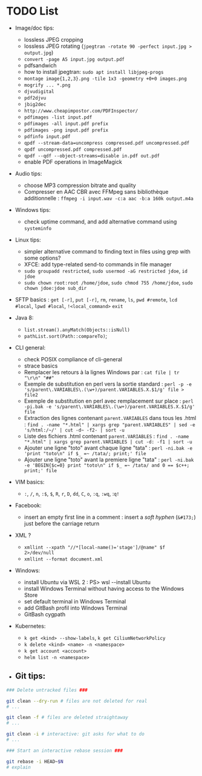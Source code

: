 # TODO List

* Image/doc tips:
  - lossless JPEG cropping
  - lossless JPEG rotating (`jpegtran -rotate 90 -perfect input.jpg > output.jpg`)
  - `convert -page A5 input.jpg output.pdf`
  - pdfsandwich
  - how to install jpegtran: `sudo apt install libjpeg-progs`
  - `montage image{1,2,3}.png -tile 1x3 -geometry +0+0 images.png`
  - `mogrify ... *.png`
  - `djvudigital`
  - `pdf2djvu`
  - `jbig2dec`
  - `http://www.cheapimpostor.com/PDFInspector/`
  - `pdfimages -list input.pdf`
  - `pdfimages -all input.pdf prefix`
  - `pdfimages -png input.pdf prefix`
  - `pdfinfo input.pdf`
  - `qpdf --stream-data=uncompress compressed.pdf uncompressed.pdf`
  - `qpdf uncompressed.pdf compressed.pdf`
  - `qpdf --qdf --object-streams=disable in.pdf out.pdf`
  - enable PDF operations in ImageMagick

* Audio tips:
  - choose MP3 compression bitrate and quality
  - Compresser en AAC CBR avec FFMpeg sans bibliothèque additionnelle : `ffmpeg -i input.wav -c:a aac -b:a 160k output.m4a`

* Windows tips:
  - check uptime command, and add alternative command using `systeminfo`

* Linux tips:
  - simpler alternative command to finding text in files using grep with some options?
  - XFCE: add type-related send-to commands in file manager
  - `sudo groupadd restricted`, `sudo usermod -aG restricted jdoe`, `id jdoe`
  - `sudo chown root:root /home/jdoe`, `sudo chmod 755 /home/jdoe`, `sudo chown jdoe:jdoe sub_dir`

* SFTP basics : `get [-r]`, `put [-r]`, `rm`, `rename`, `ls`, `pwd #remote`, `lcd #local`, `lpwd #local`, `!<local_command>` `exit`

* Java 8:
  - `list.stream().anyMatch(Objects::isNull)`
  - `pathList.sort(Path::compareTo)`;

* CLI general:
  - check POSIX compliance of cli-general
  - strace basics
  - Remplacer les retours à la lignes Windows par : `cat file | tr "\r\n" "##"`
  - Exemple de substitution en perl vers la sortie standard : `perl -p -e 's/parent\.VARIABLES\.(\w+)/parent.VARIABLES.X.$1/g' file > file2`
  - Exemple de substitution en perl avec remplacement sur place : `perl -pi.bak -e 's/parent\.VARIABLES\.(\w+)/parent.VARIABLES.X.$1/g' file`
  - Extraction des lignes contenant `parent.VARIABLES` dans tous les .html : `find . -name "*.html" | xargs grep "parent.VARIABLES" | sed -e 's/html:/~/' | cut -d~ -f2- | sort -u`
  - Liste des fichiers .html contenant `parent.VARIABLES` : `find . -name "*.html" | xargs grep parent.VARIABLES | cut -d: -f1 | sort -u`
  - Ajouter une ligne "toto" avant chaque ligne "tata" : `perl -ni.bak -e 'print "toto\n" if $_ =~ /tata/; print;' file`
  - Ajouter une ligne "toto" avant la premiere ligne "tata" : `perl -ni.bak -e 'BEGIN{$c=0} print "toto\n" if $_ =~ /tata/ and 0 == $c++; print;' file`

* VIM basics:
  - `:`, `/`, `n`, `:$`, `$`, `R`, `r`, `D`, `dd`, `C`, `o`, `:q`, `:wq`, :`q!`

* Facebook:
  - insert an empty first line in a comment : insert a _soft hyphen_ (`&#173;`) just before the carriage return

* XML ?
  - `xmllint --xpath "//*[local-name()='stage']/@name" $f 2>/dev/null`
  - `xmllint --format document.xml`

* Windows:
  - install Ubuntu via WSL 2 : PS> wsl --install Ubuntu
  - install Windows Terminal without having access to the Windows Store
  - set default terminal in Windows Terminal 
  - add GitBash profil into Windows Terminal
  - GitBash cygpath

* Kubernetes:
  - `k get <kind> --show-labels`, `k get CiliumNetworkPolicy`
  - `k delete <kind> <name> -n <namespace>`
  - `k get account <account>`
  - `helm list -n <namespace>`

* Git tips:
  - 

```sh
### Delete untracked files ###

git clean --dry-run # files are not deleted for real
# ...

git clean -f # files are deleted straightaway
# ...

git clean -i # interactive: git asks for what to do
# ...
```

```sh
### Start an interactive rebase session ###

git rebase -i HEAD~$N
# explain
```
